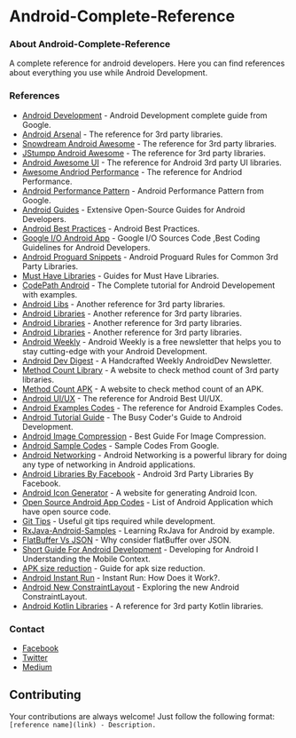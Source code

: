 # Android-Complete-Reference 

### About Android-Complete-Reference 

A complete reference for android developers. Here you can find references about everything you use while Android Development.

### References

- [Android Development](https://developer.android.com/index.html) - Android Development complete guide from Google.
- [Android Arsenal](http://android-arsenal.com/) - The reference for 3rd party libraries.
- [Snowdream Android Awesome](https://github.com/snowdream/awesome-android) - The reference for 3rd party libraries.
- [JStumpp Android Awesome](https://github.com/JStumpp/awesome-android) - The reference for 3rd party libraries.
- [Android Awesome UI](https://github.com/wasabeef/awesome-android-ui) - The reference for Android 3rd party UI libraries.
- [Awesome Andriod Performance](https://github.com/Juude/awesome-android-performance) - The reference for Andriod Performance.
- [Android Performance Pattern](https://www.youtube.com/playlist?list=PLOU2XLYxmsIKEOXh5TwZEv89aofHzNCiu) - Android Performance Pattern from Google.
- [Android Guides](https://github.com/codepath/android_guides) - Extensive Open-Source Guides for Android Developers.
- [Android Best Practices](https://github.com/futurice/android-best-practices) - Android Best Practices.
- [Google I/O Android App](https://github.com/google/iosched) - Google I/O Sources Code ,Best Coding Guidelines for Android Developers.
- [Android Proguard Snippets](https://github.com/krschultz/android-proguard-snippets) - Android Proguard Rules for Common 3rd Party Libraries.
- [Must Have Libraries](http://guides.codepath.com/android/Must-Have-Libraries#networking) - Guides for Must Have Libraries.
- [CodePath Android](http://guides.codepath.com/android) - The Complete tutorial for Android Developement with examples.
- [Android Libs](https://android-libs.com/) - Another reference for 3rd party libraries.
- [Android Libraries](http://alamkanak.github.io/android-libraries-and-resources/) - Another reference for 3rd party libraries.
- [Android Libraries](https://android-libraries.zeef.com/jurgen.stumpp) - Another reference for 3rd party libraries.
- [Android Libraries](http://p.codekk.com/) - Another reference for 3rd party libraries.
- [Android Weekly](http://androidweekly.net/) - Android Weekly is a free newsletter that helps you to stay cutting-edge with your Android Development.
- [Android Dev Digest](https://www.androiddevdigest.com/) - A Handcrafted Weekly AndroidDev Newsletter.
- [Method Count Library](http://www.methodscount.com/) - A website to check method count of 3rd party libraries.
- [Method Count APK](http://inloop.github.io/apk-method-count/) - A website to check method count of an APK.
- [Android UI/UX](http://androidniceties.tumblr.com/) - The reference for Android Best UI/UX.
- [Android Examples Codes](https://github.com/commonsguy/cw-omnibus) - The reference for Android Examples Codes.
- [Android Tutorial Guide](https://commonsware.com/Android/) - The Busy Coder's Guide to Android Development.
- [Android Image Compression](https://www.youtube.com/watch?v=r_LpCi6DQME) - Best Guide For Image Compression.
- [Android Sample Codes](https://github.com/googlesamples) - Sample Codes From Google.
- [Android Networking](https://github.com/amitshekhariitbhu/AndroidNetworking) - Android Networking is a powerful library for doing any type of networking in Android applications.
- [Android Libraries By Facebook](https://code.facebook.com/android/) - Android 3rd Party Libraries By Facebook.
- [Android Icon Generator](https://romannurik.github.io/AndroidAssetStudio/) - A website for generating Android Icon.
- [Open Source Android App Codes](https://en.wikipedia.org/wiki/List_of_free_and_open-source_Android_applications) - List of Android Application which have open source code.
- [Git Tips](https://github.com/git-tips/tips) - Useful git tips required while development.
- [RxJava-Android-Samples](https://github.com/kaushikgopal/RxJava-Android-Samples) - Learning RxJava for Android by example.
- [FlatBuffer Vs JSON](https://medium.com/@amitshekhar/why-consider-flatbuffer-over-json-2e4aa8d4ed07#.y7rmdkgq3) - Why consider flatBuffer over JSON.
- [Short Guide For Android Development](https://medium.com/google-developers/developing-for-android-i-understanding-the-mobile-context-fd2351b131f8#.7cshxmsr0) - Developing for Android I Understanding the Mobile Context.
- [APK size reduction](https://medium.com/google-developers/smallerapk-part-1-anatomy-of-an-apk-da83c25e7003#.g5f6dfng9) - Guide for apk size reduction.
- [Android Instant Run](https://medium.com/google-developers/instant-run-how-does-it-work-294a1633367f#.5q59i049s) - Instant Run: How Does it Work?.
- [Android New ConstraintLayout](https://medium.com/exploring-android/exploring-the-new-android-constraintlayout-eed37fe8d8f1#.g25l4abme) - Exploring the new Android ConstraintLayout.
- [Android Kotlin Libraries](https://github.com/mcxiaoke/awesome-kotlin) - A reference for 3rd party Kotlin libraries.


### Contact
- [Facebook](https://www.facebook.com/amit.shekhar.iitbhu)
- [Twitter](https://twitter.com/amitiitbhu)
- [Medium](https://medium.com/@amitshekhar)


## Contributing

Your contributions are always welcome! Just follow the following format: `[reference name](link) - Description.`


